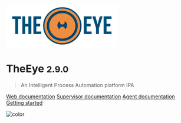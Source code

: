 ![logo](./images/logo-theeye-theOeye.png)

# TheEye <small>2.9.0</small>

> An Intelligent Process Automation platform IPA

<!-- [Gateway documentation](https://github.com/theeye-io-team/theeye-gateway) -->
[Web documentation](/theeye-web/ ":ignore")
[Supervisor documentation](/theeye-supervisor/ ":ignore")
[Agent documentation](/theeye-agent/ ":ignore")
[Getting started](#TheEye)

![color](#f0f0f0)
